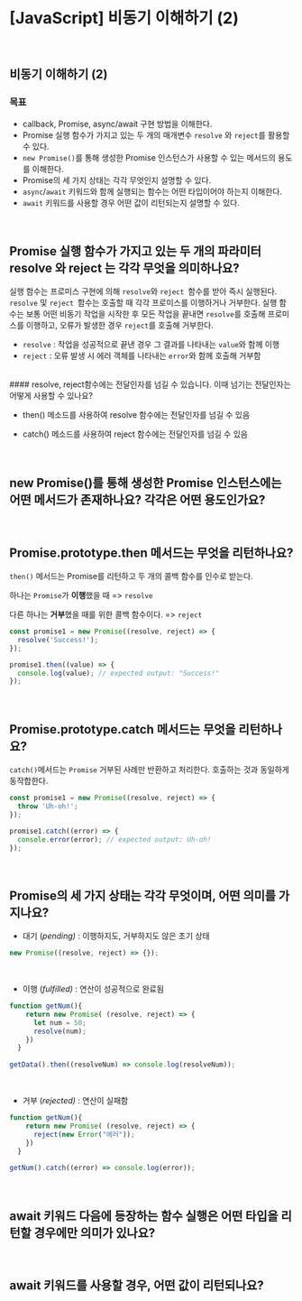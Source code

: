 

<br/>

# [JavaScript] 비동기 이해하기 (2)

<br/>


## 비동기 이해하기 (2)



### 목표 

- callback, Promise, async/await 구현 방법을 이해한다.
- Promise 실행 함수가 가지고 있는 두 개의 매개변수 `resolve` 와 `reject`를 활용할 수 있다.
- `new Promise()`를 통해 생성한 Promise 인스턴스가 사용할 수 있는 메서드의 용도를 이해한다.
- Promise의 세 가지 상태는 각각 무엇인지 설명할 수 있다.
- `async`/`await` 키워드와 함께 실행되는 함수는 어떤 타입이어야 하는지 이해한다.
- `await` 키워드를 사용할 경우 어떤 값이 리턴되는지 설명할 수 있다.



<br/>



 ## Promise 실행 함수가 가지고 있는 두 개의 파라미터 resolve 와 reject 는 각각 무엇을 의미하나요?

실행 함수는 프로미스 구현에 의해 `resolve`와 `reject `함수를 받아 즉시 실행된다. `resolve` 및 `reject `함수는 호출할 때 각각 프로미스를 이행하거나 거부한다. 실행 함수는 보통 어떤 비동기 작업을 시작한 후 모든 작업을 끝내면 `resolve`를 호출해 프로미스를 이행하고, 오류가 발생한 경우 `reject`를 호출해 거부한다. 

* `resolve` : 작업을 성공적으로 끝낸 경우 그 결과를 나타내는 `value`와 함께 이행 
* `reject` : 오류 발생 시 에러 객체를 나타내는 `error`와 함께 호출해 거부함 


<br/>
####  resolve, reject함수에는 전달인자를 넘길 수 있습니다. 이때 넘기는 전달인자는 어떻게 사용할 수 있나요?

* then() 메소드를 사용하여 resolve 함수에는 전달인자를 넘길 수 있음 

* catch() 메소드를 사용하여 reject 함수에는 전달인자를 넘길 수 있음 



<br/>

##  new Promise()를 통해 생성한 Promise 인스턴스에는 어떤 메서드가 존재하나요? 각각은 어떤 용도인가요?



<br/>

##  Promise.prototype.then 메서드는 무엇을 리턴하나요?

`then()` 메서드는 Promise를 리턴하고 두 개의 콜백 함수를 인수로 받는다. 

하나는 `Promise`가 **이행**했을 때 => `resolve`

다른 하나는 **거부**했을 때를 위한 콜백 함수이다.  => `reject`

```js
const promise1 = new Promise((resolve, reject) => {
  resolve('Success!');
});

promise1.then((value) => {
  console.log(value); // expected output: "Success!"
});
```

<br/>

##  Promise.prototype.catch 메서드는 무엇을 리턴하나요?

`catch()`메서드는 `Promise` 거부된 사례만 반환하고 처리한다. 호출하는 것과 동일하게 동작합한다. 

```js
const promise1 = new Promise((resolve, reject) => {
  throw 'Uh-oh!';
});

promise1.catch((error) => {
  console.error(error); // expected output: Uh-oh!
});
```


<br/>


##  Promise의 세 가지 상태는 각각 무엇이며, 어떤 의미를 가지나요?

- 대기 (*pending)* : 이행하지도, 거부하지도 않은 초기 상태

```js
new Promise((resolve, reject) => {});
```

<br/>

- 이행 (*fulfilled)* : 연산이 성공적으로 완료됨

```js
function getNum(){
    return new Promise( (resolve, reject) => {
      let num = 50;
      resolve(num);
    })
  }
  
getData().then((resolveNum) => console.log(resolveNum));
```
<br/>


- 거부 (*rejected)* : 연산이 실패함

```js
function getNum(){
    return new Promise( (resolve, reject) => {
      reject(new Error("에러"));
    })
  }
  
getNum().catch((error) => console.log(error));
```

<br/>



##  await 키워드 다음에 등장하는 함수 실행은 어떤 타입을 리턴할 경우에만 의미가 있나요?


<br/>


##  await 키워드를 사용할 경우, 어떤 값이 리턴되나요?

<br/>
<br/>

